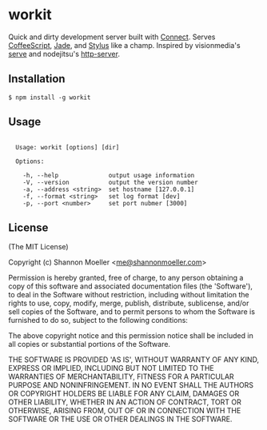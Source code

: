 workit
======

Quick and dirty development server built with [Connect](http://www.senchalabs.org/connect/). Serves [CoffeeScript](http://coffeescript.org), [Jade](http://jade-lang.com), and [Stylus](http://learnboost.github.com/stylus/) like a champ. Inspired by visionmedia's [serve](https://github.com/visionmedia/serve) and nodejitsu's [http-server](https://github.com/nodeapps/http-server).

Installation
------------

    $ npm install -g workit

Usage
-----

```

  Usage: workit [options] [dir]

  Options:

    -h, --help              output usage information
    -V, --version           output the version number
    -a, --address <string>  set hostname [127.0.0.1]
    -f, --format <string>   set log format [dev]
    -p, --port <number>     set port nubmer [3000]

```

License
-------

(The MIT License)

Copyright (c) Shannon Moeller &lt;me@shannonmoeller.com&gt;

Permission is hereby granted, free of charge, to any person obtaining
a copy of this software and associated documentation files (the
'Software'), to deal in the Software without restriction, including
without limitation the rights to use, copy, modify, merge, publish,
distribute, sublicense, and/or sell copies of the Software, and to
permit persons to whom the Software is furnished to do so, subject to
the following conditions:

The above copyright notice and this permission notice shall be
included in all copies or substantial portions of the Software.

THE SOFTWARE IS PROVIDED 'AS IS', WITHOUT WARRANTY OF ANY KIND,
EXPRESS OR IMPLIED, INCLUDING BUT NOT LIMITED TO THE WARRANTIES OF
MERCHANTABILITY, FITNESS FOR A PARTICULAR PURPOSE AND NONINFRINGEMENT.
IN NO EVENT SHALL THE AUTHORS OR COPYRIGHT HOLDERS BE LIABLE FOR ANY
CLAIM, DAMAGES OR OTHER LIABILITY, WHETHER IN AN ACTION OF CONTRACT,
TORT OR OTHERWISE, ARISING FROM, OUT OF OR IN CONNECTION WITH THE
SOFTWARE OR THE USE OR OTHER DEALINGS IN THE SOFTWARE.
